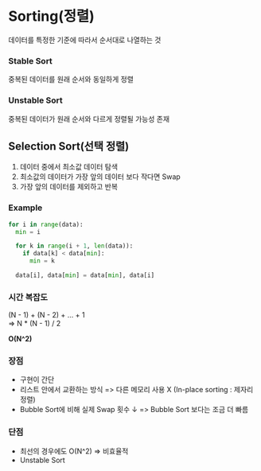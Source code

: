 # Sorting(정렬)
데이터를 특정한 기준에 따라서 순서대로 나열하는 것

### Stable Sort
중복된 데이터를 원래 순서와 동일하게 정렬
### Unstable Sort
중복된 데이터가 원래 순서와 다르게 정렬될 가능성 존재

## Selection Sort(선택 정렬)
1. 데이터 중에서 최소값 데이터 탐색
2. 최소값의 데이터가 가장 앞의 데이터 보다 작다면 Swap
3. 가장 앞의 데이터를 제외하고 반복

### Example
```python
for i in range(data):
  min = i

  for k in range(i + 1, len(data)):
    if data[k] < data[min]:
      min = k

  data[i], data[min] = data[min], data[i]
```

### 시간 복잡도
(N - 1) + (N - 2) + ... + 1  
=> N * (N - 1) / 2  

__O(N^2)__

### 장점
- 구현이 간단
- 리스트 안에서 교환하는 방식 => 다른 메모리 사용 X (In-place sorting : 제자리 정렬)
- Bubble Sort에 비해 실제 Swap 횟수 ↓ => Bubble Sort 보다는 조금 더 빠름

### 단점
- 최선의 경우에도 O(N^2) => 비효율적
- Unstable Sort
